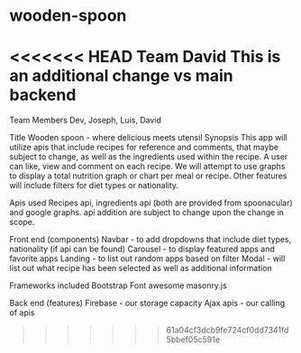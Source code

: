 # wooden-spoon

<<<<<<< HEAD
Team
David
This is an additional change vs main backend
=======
Team Members
Dev, Joseph, Luis, David

Title
Wooden spoon - where delicious meets utensil
Synopsis 
This app will utilize apis that include recipes for reference and comments, that maybe subject to change, as well as the ingredients used within the recipe. A user can like, view and comment on each recipe. We will attempt to use graphs to display a total nutrition graph or chart per meal or recipe. Other features will include filters for diet types or nationality.

Apis used
Recipes api, ingredients api (both are provided from spoonacular) and google graphs. api addition are subject to change upon the change in scope.

Front end (components)
Navbar - to add dropdowns that include diet types, nationality (if api can be found)
Carousel - to display featured apps and favorite apps
Landing - to list out random apps based on filter
Modal - will list out what recipe has been selected as well as additional information

Frameworks included
Bootstrap
Font awesome
masonry.js

Back end (features)
Firebase - our storage capacity
Ajax apis - our calling of apis
>>>>>>> 61a04cf3dcb9fe724cf0dd7341fd5bbef05c591e
